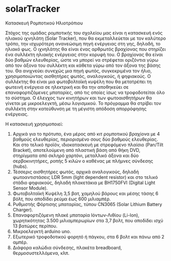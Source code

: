 # solarTracker
Κατασκευή Ρομποτικού Ηλιοτρόπιου

Στόχος της ομάδας ρομποτικής του σχολείου μας είναι η κατασκευή ενός ηλιακού ιχνηλάτη (Solar Tracker), που θα εκμεταλλεύεται με τον καλύτερο τρόπο, την ισχυρότερη ανανεώσιμη πηγή ενέργειας στη γης, δηλαδή, το ηλιακό φως.
Ο ιχνηλάτης θα είναι ένας αρθρωτός βραχίονας που στηρίζει ένα συλλέκτη ηλιακής ενέργειας στην κορυφή του. Ο βραχίονας θα είναι δύο βαθμών ελευθερίας, ώστε να μπορεί να στρέφεται οριζόντια γύρω από τον άξονα του συλλέκτη και κάθετα γύρω από τον άξονα της βάσης του.
Θα ανιχνεύει συνεχώς μια πηγή φωτός, συγκεκριμένα τον ήλιο, χρησιμοποιώντας αισθητήρες φωτός, αναλογικούς, ή φηφιακούς.
Ο συλλέκτης θα είναι μια φωτοβολταϊκή κυψέλη που θα μετατρέπει τη φωτεινή ενέργεια σε ηλεκτρική και θα την αποθηκεύει σε επαναφορτιζόμενες μπαταρίες, από τις οποίες ίσως να τροφοδοτείται όλο το σύστημα.
Ο έλεγχος των κινητήρων και των φωτοαισθητήρων θα γίνεται με μικροελεγκτή, μέσω λογισμικού. Το πρόγραμμα θα στρίβει τον συλλέκτη στην κατεύθυνση με τη μέγιστη απόδοση απορρόφησης ενέργειας.

Η κατασκευή χρησιμοποιεί:
  1) Αρχικά για το πρότυπο, ένα μέρος από κιτ ρομποτικού βραχίονα με 4 βαθμούς ελευθερίας, περιορισμένο σους δύο βαθμούς ελευθερίας. Και στο τελικό προϊόν, ιδιοκατασκευή με στρεφόμενο πλαίσιο (Pan/Tilt Bracket), αποτελούμενη από πλαστική βάση από θήκη DVD, στηρίγματα από σκληρό χαρτόνι, μεταλλικό άξονα και δύο σερβοκινητήρες, ροπής 5 κιλών ο καθένας με πλήμνες σύνδεσης (hubs).
  2) Τέσσερις αισθητήρες φωτός, αρχικά αναλογικούς, δηλαδή φωτοαντιστάσεις LDR 5mm (light dependent resistor) και στο τελικό στάδιο φηφιακούς, δηλαδή πλακετάκια με BH1750FVI (Digital Light Sensor Module).
  3) Φωτοβολταϊκή Κυψέλη 3,5 βατ, χαμηλού βάρους και μέσης τάσης 6 βόλτ, που αποδίδει ρεύμα έως 600 μιλιαμπέρ.
  4) Ρυθμιστής Φόρτισης μπαταρίας, τύπου CN3065 (Solar Lithium Battery Charger).
  5) Επαναφορτιζόμενη πλακέ μπαταρία Ιόντων-Λιθίου (Li-Ion), χωρητικότητας 3.500 μιλιαμπερωρίων στα 3,7 βολτ, που αποδίδει ισχύ 13 βατώρες  περίπου.
  6) Μικροελεγκτή arduino uno.
  7) Εξωτερικό τροφοδοτικού φορητό ή πάγκου, στα 6 βολτ και πάνω από 2 αμπέρ.
  8) Διάφορα καλώδια σύνδεσης, πλακέτα breadboard, θερμοσυστελλόμενα, κλπ.
